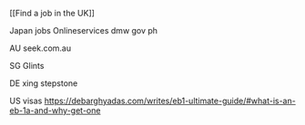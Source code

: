 
[[Find a job in the UK]]

Japan jobs
Onlineservices dmw gov ph

AU
seek.com.au

SG Glints

DE
xing
stepstone

US visas
https://debarghyadas.com/writes/eb1-ultimate-guide/#what-is-an-eb-1a-and-why-get-one